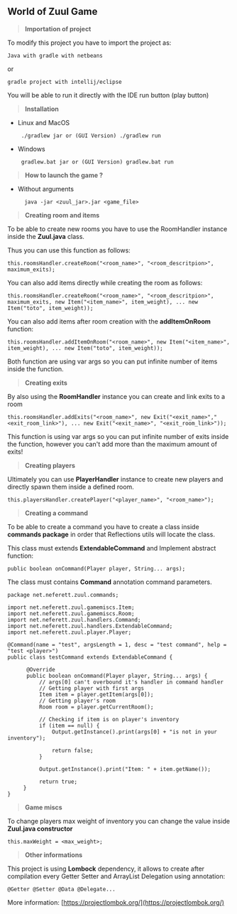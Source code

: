 ## **World of Zuul Game**

> **Importation of project**
	
To modify this project you have to import the project as:

	Java with gradle with netbeans
or

	gradle project with intellij/eclipse

You will be able to run it directly with the IDE run button (play button)

> **Installation**

 - Linux and MacOS
				
		./gradlew jar or (GUI Version) ./gradlew run
 - Windows
 
	    gradlew.bat jar or (GUI Version) gradlew.bat run

> **How to launch the game ?**

- Without arguments

		java -jar <zuul_jar>.jar <game_file>

> **Creating room and items**

To be able to create new rooms you have to use the RoomHandler instance inside the **Zuul.java** class.

Thus you can use this function as follows:

	this.roomsHandler.createRoom("<room_name>", "<room_descritpion>", maximum_exits);

You can also add items directly while creating the room as follows:

	this.roomsHandler.createRoom("<room_name>", "<room_descritpion>", maximum_exits, new Item("<item_name>", item_weight), ... new Item("toto", item_weight));

You can also add items after room creation with the **addItemOnRoom** function:

	this.roomsHandler.addItemOnRoom("<room_name>", new Item("<item_name>", item_weight), ... new Item("toto", item_weight));

Both function are using var args so you can put infinite number of items inside the function.

> **Creating exits**

By also using the **RoomHandler** instance you can create and link exits to a room

	this.roomsHandler.addExits("<room_name>", new Exit("<exit_name>","<exit_room_link>"), ... new Exit("<exit_name>", "<exit_room_link>"));

This function is using var args so you can put infinite number of exits inside the function,
however you can't add more than the maximum amount of exits!

> **Creating players**

Ultimately you can use **PlayerHandler** instance to create new players and directly spawn them inside a defined room.

	this.playersHandler.createPlayer("<player_name>", "<room_name>");

> **Creating a command**

To be able to create a command you have to create a  class inside **commands package** in order that Reflections utils will locate the class.

This class must extends **ExtendableCommand** and Implement abstract function:

	public boolean onCommand(Player player, String... args);

The class must contains **Command** annotation command parameters.
	
	package net.neferett.zuul.commands;    

	import net.neferett.zuul.gamemiscs.Item;  
	import net.neferett.zuul.gamemiscs.Room;  
	import net.neferett.zuul.handlers.Command;  
	import net.neferett.zuul.handlers.ExtendableCommand;  
	import net.neferett.zuul.player.Player;  
	  
	@Command(name = "test", argsLength = 1, desc = "test command", help = "test <player>")  
	public class testCommand extends ExtendableCommand {  
	 
		  @Override  
		  public boolean onCommand(Player player, String... args) {  
			  // args[0] can't overbound it's handler in command handler  
			  // Getting player with first args
			  Item item = player.getItem(args[0]);  
			  // Getting player's room
			  Room room = player.getCurrentRoom();  
			  
			  // Checking if item is on player's inventory  
			  if (item == null) {  
				  Output.getInstance().print(args[0] + "is not in your inventory");  
				  
				  return false;
			  }  
				  
			  Output.getInstance().print("Item: " + item.getName());  
			  
			  return true;
		 }  
	}


> **Game miscs**

To change players max weight of inventory you can change the value inside **Zuul.java constructor**

	this.maxWeight = <max_weight>;

> **Other informations**

This project is using **Lombock** dependency, it allows to create after compilation every Getter Setter and ArrayList Delegation using annotation:

	@Getter @Setter @Data @Delegate...

More information: [https://projectlombok.org/](https://projectlombok.org/)